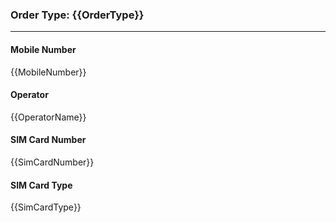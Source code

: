 ### Order Type: {{OrderType}}
---
#### Mobile Number
{{MobileNumber}}

#### Operator
{{OperatorName}}

#### SIM Card Number
{{SimCardNumber}}

#### SIM Card Type
{{SimCardType}}
